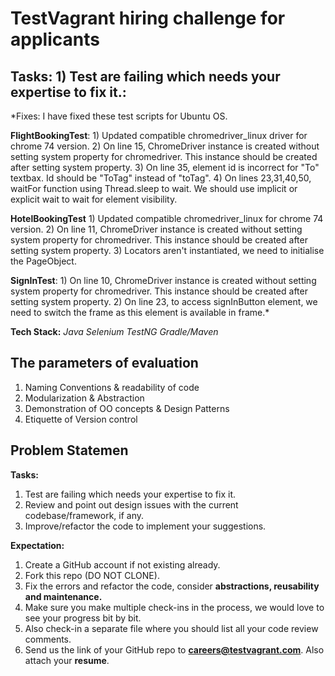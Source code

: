 # TestVagrant hiring challenge for applicants 

Tasks: 1) Test are failing which needs your expertise to fix it.:
---------------------------------
*Fixes: I have fixed these test scripts for Ubuntu OS.

**FlightBookingTest**: 
	1) Updated compatible chromedriver_linux driver for chrome 74 version.
	2) On line 15, ChromeDriver instance is created without setting system property for chromedriver. This instance should be created after setting system property.
	3) On line 35, element id is incorrect for "To" textbax. Id should be "ToTag" instead of "toTag".
	4) On lines 23,31,40,50, waitFor function using Thread.sleep to wait. We should use implicit or explicit wait to wait for element visibility.

**HotelBookingTest**
	1) Updated compatible chromedriver_linux for chrome 74 version.
	2) On line 11, ChromeDriver instance is created without setting system property for chromedriver. This instance should be created after setting system property.
	3) Locators aren't instantiated, we need to initialise the PageObject.
	
**SignInTest**:
	1) On line 10, ChromeDriver instance is created without setting system property for chromedriver. This instance should be created after setting system property.
	2) On line 23, to access signInButton element, we need to switch the frame as this element is available in frame.*

**Tech Stack:** *Java*  *Selenium* *TestNG*  *Gradle/Maven*

**The parameters of evaluation**
----------------------------------
1. Naming Conventions & readability of code
2. Modularization & Abstraction
3. Demonstration of OO concepts & Design Patterns
4. Etiquette of Version control

Problem Statemen
----------------------------------
**Tasks:**

1. Test are failing which needs your expertise to fix it.
2. Review and point out design issues with the current codebase/framework, if any.
3. Improve/refactor the code to implement your suggestions.

**Expectation:**
1. Create a GitHub account if not existing already.
2. Fork this repo (DO NOT CLONE).
3. Fix the errors and refactor the code, consider **abstractions, reusability and maintenance.**
4. Make sure you make multiple check-ins in the process, we would love to see your progress bit by bit.
5. Also check-in a separate file where you should list all your code review comments.
6. Send us the link of your GitHub repo to **careers@testvagrant.com**. Also attach your **resume**.
